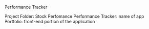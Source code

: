 Performance Tracker

Project Folder: Stock Perfomance 
Performance Tracker: name of app
Portfolio: front-end portion of the application
